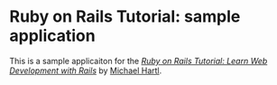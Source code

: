 # Ruby on Rails Tutorial: sample application

This is a sample applicaiton for the [*Ruby on Rails Tutorial: Learn Web Development with Rails*](http://railstutorial.org) by [Michael Hartl](http://michaelhartl.com/).
